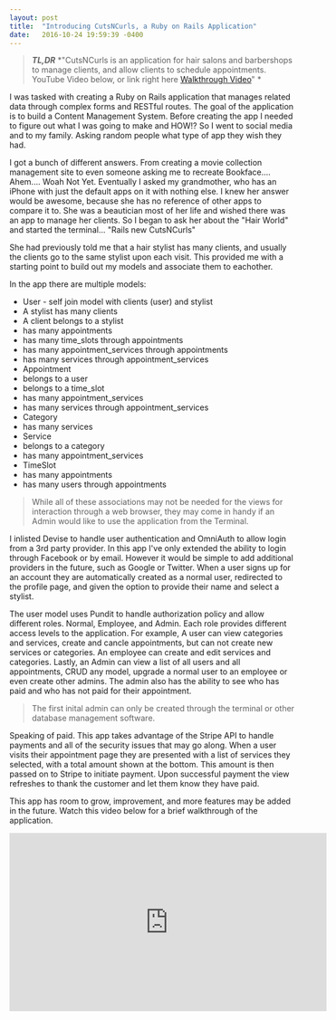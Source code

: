```yaml
---
layout: post
title:  "Introducing CutsNCurls, a Ruby on Rails Application"
date:   2016-10-24 19:59:39 -0400
---
```


> ***TL,DR*** *"CutsNCurls is an application for hair salons and barbershops to manage clients, and allow clients to schedule appointments. YouTube Video below, or link right here [Walkthrough Video](https://www.youtube.com/watch?v=LUV3sodtUaQ)"
> *

I was tasked with creating a Ruby on Rails application that manages related data through complex forms and RESTful routes. The goal of the application is to build a Content Management System. Before creating the app I needed to figure out what I was going to make and HOW!? So I went to social media and to my family. Asking random people what type of app they wish they had.

I got a bunch of different answers. From creating a movie collection management site to even someone asking me to recreate Bookface.... Ahem.... Woah Not Yet. Eventually I asked my grandmother, who has an iPhone with just the default apps on it with nothing else. I knew her answer would be awesome, because she has no reference of other apps to compare it to. She was a beautician most of her life and wished there was an app to manage her clients. So I began to ask her about the "Hair World" and started the terminal... "Rails new CutsNCurls"

She had previously told me that a hair stylist has many clients, and usually the clients go to the same stylist upon each visit. This provided me with a starting point to build out my models and associate them to eachother.

In the app there are multiple models:
* User - self join model with clients (user) and stylist
 * A stylist has many clients
 * A client belongs to a stylist
 * has many appointments
 * has many time_slots through appointments
 * has many appointment_services through appointments
 * has many services through appointment_services
* Appointment
 * belongs to a user
 * belongs to a time_slot
 * has many appointment_services
 * has many services through appointment_services
* Category
 * has many services
* Service
 * belongs to a category
 * has many appointment_services
* TimeSlot
 * has many appointments
 * has many users through appointments

> While all of these associations may not be needed for the views for interaction through a web browser, they may come in handy if an Admin would like to use the application from the Terminal.

I inlisted Devise to handle user authentication and OmniAuth to allow login from a 3rd party provider. In this app I've only extended the ability to login through Facebook or by email. However it would be simple to add additional providers in the future, such as Google or Twitter. When a user signs up for an account they are automatically created as a normal user, redirected to the profile page, and given the option to provide their name and select a stylist.

The user model uses Pundit to handle authorization policy and allow different roles. Normal, Employee, and Admin. Each role provides different access levels to the application. For example, A user can view categories and services, create and cancle appointments, but can not create new services or categories. An employee can create and edit services and categories. Lastly, an Admin can view a list of all users and all appointments, CRUD any model, upgrade a normal user to an employee or even create other admins. The admin also has the ability to see who has paid and who has not paid for their appointment.

> The first inital admin can only be created through the terminal or other database management software.

Speaking of paid. This app takes advantage of the Stripe API to handle payments and all of the security issues that may go along. When a user visits their appointment page they are presented with a list of services they selected, with a total amount shown at the bottom. This amount is then passed on to Stripe to initiate payment. Upon successful payment the view refreshes to thank the customer and let them know they have paid.

This app has room to grow, improvement, and more features may be added in the future. Watch this video below for a brief walkthrough of the application.

<iframe width="560" height="315" src="https://www.youtube.com/embed/LUV3sodtUaQ" frameborder="0" allowfullscreen></iframe>


